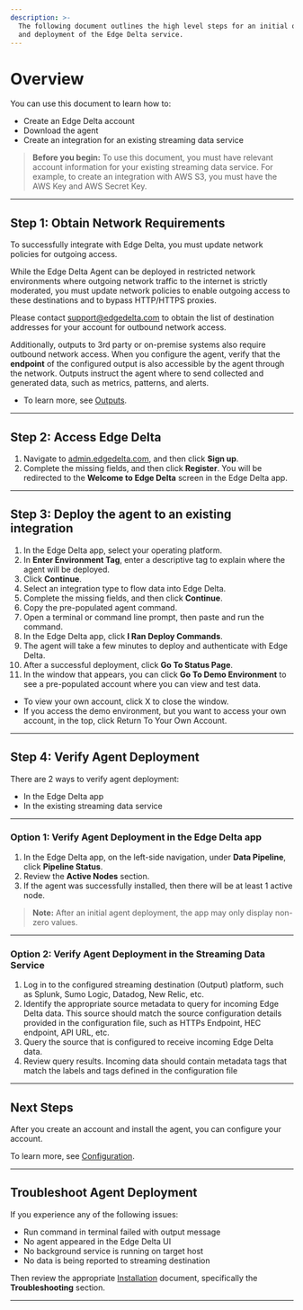 ```yaml
---
description: >-
  The following document outlines the high level steps for an initial onboarding
  and deployment of the Edge Delta service.
---
```


# Overview

You can use this document to learn how to:

  * Create an Edge Delta account
  * Download the agent
  * Create an integration for an existing streaming data service


>  **Before you begin:**
> To use this document, you must have relevant account information for your existing streaming data service. For example, to create an integration with AWS S3, you must have the AWS Key and AWS Secret Key.

***

## Step 1: Obtain Network Requirements

To successfully integrate with Edge Delta, you must update network policies for outgoing access.

While the Edge Delta Agent can be deployed in restricted network environments where outgoing network traffic to the internet is strictly moderated, you must update network policies to enable outgoing access to these destinations and to bypass HTTP/HTTPS proxies.

Please contact [support@edgedelta.com](mailto:support@edgedelta.com) to obtain the list of destination addresses for your account for outbound network access.

Additionally, outputs to 3rd party or on-premise systems also require outbound network access. When you configure the agent, verify that the **endpoint** of the configured output is also accessible by the agent through the network. Outputs instruct the agent where to send collected and generated data, such as metrics, patterns, and alerts.

  * To learn more, see [Outputs](./configuration/outputs.md).

***

## Step 2: Access Edge Delta

1. Navigate to [admin.edgedelta.com](https://admin.edgedelta.com/), and then click **Sign up**.
2. Complete the missing fields, and then click **Register**. You will be redirected to the **Welcome to Edge Delta** screen in the Edge Delta app.

***

## Step 3: Deploy the agent to an existing integration

1. In the Edge Delta app, select your operating platform.
2. In **Enter Environment Tag**, enter a descriptive tag to explain where the agent will be deployed.
3. Click **Continue**.
4. Select an integration type to flow data into Edge Delta.
5. Complete the missing fields, and then click **Continue**.
6. Copy the pre-populated agent command.
7. Open a terminal or command line prompt, then paste and run the command.  
8. In the Edge Delta app, click **I Ran Deploy Commands**.
9. The agent will take a few minutes to deploy and authenticate with Edge Delta.
10. After a successful deployment, click **Go To Status Page**.
11. In the window that appears, you can click **Go To Demo Environment** to see a pre-populated account where you can view and test data.
<ul>
<li>To view your own account, click X to close the window.</li>
<li>If you access the demo environment, but you want to access your own account, in the top, click Return To Your Own Account.</li>
</ul>

***

## Step 4: Verify Agent Deployment

There are 2 ways to verify agent deployment:

  * In the Edge Delta app
  * In the existing streaming data service

***

### Option 1: Verify Agent Deployment in the Edge Delta app  

1. In the Edge Delta app, on the left-side navigation, under **Data Pipeline**, click **Pipeline Status**.
2. Review the **Active Nodes** section.
3. If the agent was successfully installed, then there will be at least 1 active node.

>  **Note:**
> After an initial agent deployment, the app may only display non-zero values.

***

### Option 2: Verify Agent Deployment in the Streaming Data Service  

1. Log in to the configured streaming destination \(Output\) platform, such as Splunk, Sumo Logic, Datadog, New Relic, etc.
2. Identify the appropriate source metadata to query for incoming Edge Delta data. This source should match the source configuration details provided in the configuration file, such as HTTPs Endpoint, HEC endpoint, API URL, etc.
3. Query the source that is configured to receive incoming Edge Delta data.
4. Review query results. Incoming data should contain metadata tags that match the labels and tags defined in the configuration file

***

## Next Steps

After you create an account and install the agent, you can configure your account.

To learn more, see [Configuration](.configuration/index.md).

***


## Troubleshoot Agent Deployment

If you experience any of the following issues:

* Run command in terminal failed with output message
* No agent appeared in the Edge Delta UI
* No background service is running on target host
* No data is being reported to streaming destination

Then review the appropriate [Installation](./installation/README.md) document, specifically the **Troubleshooting**  section.

***
